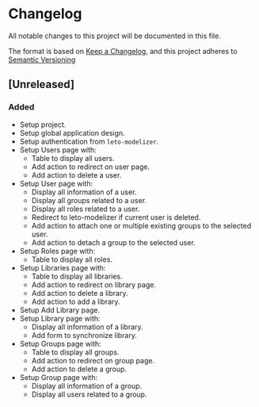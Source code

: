 # Changelog

All notable changes to this project will be documented in this file.

The format is based on [Keep a Changelog](https://keepachangelog.com/en/1.0.0/),
and this project adheres to [Semantic Versioning](https://semver.org/spec/v2.0.0.html)

## [Unreleased]

### Added

* Setup project.
* Setup global application design.
* Setup authentication from `leto-modelizer`.
* Setup Users page with:
  * Table to display all users.
  * Add action to redirect on user page.
  * Add action to delete a user.
* Setup User page with:
  * Display all information of a user.
  * Display all groups related to a user.
  * Display all roles related to a user.
  * Redirect to leto-modelizer if current user is deleted.
  * Add action to attach one or multiple existing groups to the selected user.
  * Add action to detach a group to the selected user.
* Setup Roles page with:
  * Table to display all roles.
* Setup Libraries page with:
  * Table to display all libraries.
  * Add action to redirect on library page.
  * Add action to delete a library.
  * Add action to add a library.
* Setup Add Library page.
* Setup Library page with:
  * Display all information of a library.
  * Add form to synchronize library.
* Setup Groups page with:
  * Table to display all groups.
  * Add action to redirect on group page.
  * Add action to delete a group.
* Setup Group page with:
  * Display all information of a group.
  * Display all users related to a group.

